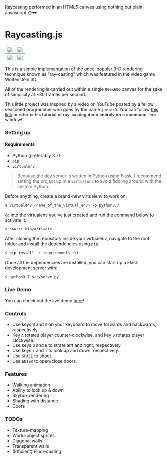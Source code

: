 Raycasting performed in an HTML5 canvas using nothing but plain Javascript 🌞🕶

# Raycasting.js

<img src="https://github.com/emre-aki/raycasting.js/blob/master/images/SS00.png?raw=true"></img> | <img src="https://github.com/emre-aki/raycasting.js/blob/master/images/SS01.png?raw=true"></img>
 ----------------------------------------- | ------------------------------------------
<img src="https://github.com/emre-aki/raycasting.js/blob/master/images/SS02.png?raw=true"></img> | <img src="https://github.com/emre-aki/raycasting.js/blob/master/images/SS03.png?raw=true"></img>

This is a simple implementation of the once-popular 3-D rendering technique known as "ray-casting" which was featured in the video game Wolfenstein 3D.

All of the rendering is carried out within a single `800x600` canvas for the sake of simplicity at ~30 frames per second.

This little project was inspired by a video on YouTube posted by a fellow seasoned programmer who goes by the name `javidx9`. You can follow [this link](https://youtu.be/xW8skO7MFYw) to refer to his tutorial of ray-casting done entirely on a command-line window!

### Setting up
#### Requirements
- Python (preferably 3.7)
- `pip`
- `virtualenv`

> Because the dev server is written in Python using Flask, I recommend setting the project up in a `virtualenv` to avoid fiddling around with the system Python.

Before anything, create a brand-new virtualenv to work on.

```bash
$ virtualenv <name_of_the_virtual_env> -p python3.7
```

`cd` into the virtualenv you've just created and run the command below to activate it.

```bash
$ source bin/activate
```

After cloning the repository inside your virtualenv, navigate to the root folder and install the dependencies using `pip`.

```bash
$ pip install -r requirements.txt
```

Once all the dependencies are installed, you can start up a Flask development server with:

```bash
$ python3.7 src/serve.py
```

### Live Demo

You can check out the live demo [here](https://raycasting-demo.herokuapp.com)!

### Controls
- Use keys `W` and `S` on your keyboard to move forwards and backwards, respectively.
- Key `A` rotates player counter-clockwise, and key `D` rotates player clockwise. 
- Use keys `Q` and `E` to strafe left and right, respectively.
- Use keys `↑` and `↓` to look up and down, respectively.
- Use `SPACE` to shoot.
- Use `ENTER` to open/close doors.

### Features
- Walking animation
- Ability to look up & down
- Skybox rendering
- Shading with distance
- Doors

### TODOs
- Texture-mapping
- World-object sprites
- Diagonal walls
- Transparent walls
- (Efficient) Floor-casting